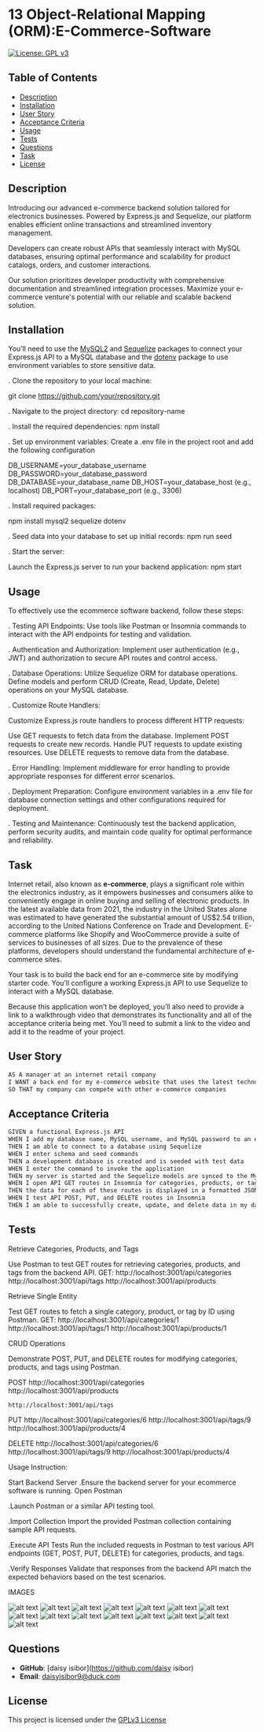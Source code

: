 # 13 Object-Relational Mapping (ORM):E-Commerce-Software 

[![License: GPL v3](https://img.shields.io/badge/License-GPLv3-purple.svg)](https://www.gnu.org/licenses/gpl-3.0)


## Table of Contents
- [Description](#description)
- [Installation](#installation)
- [User Story](#user-story)
- [Acceptance Criteria](#acceptance-criteria)
- [Usage](#usage)
- [Tests](#tests)
- [Questions](#questions)
- [Task](#task)
- [License](#license)


## Description
Introducing our advanced e-commerce backend solution tailored for electronics businesses. Powered by Express.js and Sequelize, our platform enables efficient online transactions and streamlined inventory management.

Developers can create robust APIs that seamlessly interact with MySQL databases, ensuring optimal performance and scalability for product catalogs, orders, and customer interactions.

Our solution prioritizes developer productivity with comprehensive documentation and streamlined integration processes. Maximize your e-commerce venture's potential with our reliable and scalable backend solution.

## Installation
You’ll need to use the [MySQL2](https://www.npmjs.com/package/mysql2) and [Sequelize](https://www.npmjs.com/package/sequelize) packages to connect your Express.js API to a MySQL database and the [dotenv](https://www.npmjs.com/package/dotenv) package to use environment variables to store sensitive data.

. Clone the repository to your local machine:

 git clone https://github.com/your/repository.git

. Navigate to the project directory:
 cd repository-name

. Install the required dependencies:
 npm install

. Set up environment variables:
  Create a .env file in the project root and add the following configuration

 DB_USERNAME=your_database_username
 DB_PASSWORD=your_database_password
 DB_DATABASE=your_database_name
 DB_HOST=your_database_host (e.g., localhost)
 DB_PORT=your_database_port (e.g., 3306)

. Install required packages:

  npm install mysql2 sequelize dotenv

. Seed data into your database to set up initial records:
  npm run seed

. Start the server: 

  Launch the Express.js server to run your backend application:
  npm start

## Usage

To effectively use the ecommerce software backend, follow these steps:

. Testing API Endpoints:
Use tools like Postman or Insomnia commands to interact with the API endpoints for testing and validation.

. Authentication and Authorization:
Implement user authentication (e.g., JWT) and authorization to secure API routes and control access.

. Database Operations:
Utilize Sequelize ORM for database operations. Define models and perform CRUD (Create, Read, Update, Delete) operations on your MySQL database.

. Customize Route Handlers:

  Customize Express.js route handlers to process different HTTP requests:

  Use GET requests to fetch data from the database.
  Implement POST requests to create new records.
  Handle PUT requests to update existing resources.
  Use DELETE requests to remove data from the database.

. Error Handling:
Implement middleware for error handling to provide appropriate responses for different error scenarios.

. Deployment Preparation:
Configure environment variables in a .env file for database connection settings and other configurations required for deployment.

. Testing and Maintenance:
Continuously test the backend application, perform security audits, and maintain code quality for optimal performance and reliability.


## Task

Internet retail, also known as **e-commerce**, plays a significant role within the electronics industry, as it empowers businesses and consumers alike to conveniently engage in online buying and selling of electronic products. In the latest available data from 2021, the industry in the United States alone was estimated to have generated the substantial amount of US$2.54 trillion, according to the United Nations Conference on Trade and Development. E-commerce platforms like Shopify and WooCommerce provide a suite of services to businesses of all sizes. Due to the prevalence of these platforms, developers should understand the fundamental architecture of e-commerce sites.

Your task is to build the back end for an e-commerce site by modifying starter code. You’ll configure a working Express.js API to use Sequelize to interact with a MySQL database.

Because this application won’t be deployed, you’ll also need to provide a link to a walkthrough video that demonstrates its functionality and all of the acceptance criteria being met. You’ll need to submit a link to the video and add it to the readme of your project.

## User Story

```md
AS A manager at an internet retail company
I WANT a back end for my e-commerce website that uses the latest technologies
SO THAT my company can compete with other e-commerce companies
```

## Acceptance Criteria

```md
GIVEN a functional Express.js API
WHEN I add my database name, MySQL username, and MySQL password to an environment variable file
THEN I am able to connect to a database using Sequelize
WHEN I enter schema and seed commands
THEN a development database is created and is seeded with test data
WHEN I enter the command to invoke the application
THEN my server is started and the Sequelize models are synced to the MySQL database
WHEN I open API GET routes in Insomnia for categories, products, or tags
THEN the data for each of these routes is displayed in a formatted JSON
WHEN I test API POST, PUT, and DELETE routes in Insomnia
THEN I am able to successfully create, update, and delete data in my database
```

## Tests

Retrieve Categories, Products, and Tags

Use Postman to test GET routes for retrieving categories, products, and tags from the backend API.
GET:  http://localhost:3001/api/categories
      http://localhost:3001/api/tags
      http://localhost:3001/api/products



Retrieve Single Entity

Test GET routes to fetch a single category, product, or tag by ID using Postman.
GET:  http://localhost:3001/api/categories/1
      http://localhost:3001/api/tags/1
      http://localhost:3001/api/products/1

CRUD Operations

Demonstrate POST, PUT, and DELETE routes for modifying categories, products, and tags using Postman.

POST http://localhost:3001/api/categories
    http://localhost:3001/api/products

    http://localhost:3001/api/tags

PUT   http://localhost:3001/api/categories/6
      http://localhost:3001/api/tags/9
      http://localhost:3001/api/products/4


DELETE  http://localhost:3001/api/categories/6
        http://localhost:3001/api/tags/9
        http://localhost:3001/api/products/4

Usage Instruction:

Start Backend Server
.Ensure the backend server for your ecommerce software is running.
Open Postman

.Launch Postman or a similar API testing tool.

.Import Collection
Import the provided Postman collection containing sample API requests.

.Execute API Tests
Run the included requests in Postman to test various API endpoints (GET, POST, PUT, DELETE) for categories, products, and tags.

.Verify Responses
Validate that responses from the backend API match the expected behaviors based on the test scenarios.

IMAGES

![alt text](Images/DEL-categories-6.png)
![alt text](Images/DEL-products-6.png)
![alt text](Images/DEL-Tags-9.png)
![alt text](Images/GET-categories-1.png)
![alt text](Images/Get-categories.png)
![alt text](Images/GET-product-1.png)
![alt text](Images/GET-products.png)
![alt text](Images/GET-Tags-1.png)
![alt text](Images/GET-Tags.png)
![alt text](Images/POST-categories.png)
![alt text](Images/POST-products.png)
![alt text](Images/POST-Tags.png)
![alt text](Images/PUT-categories-6.png)
![alt text](Images/PUT-products-4.png)
![alt text](Images/PUT-Tags-9.png)


## Questions

- **GitHub**: [daisy isibor](https://github.com/daisy isibor)
- **Email**: daisyisibor9@duck.com

## License
  This project is licensed under the [GPLv3 License](https://www.gnu.org/licenses/gpl-3.0)